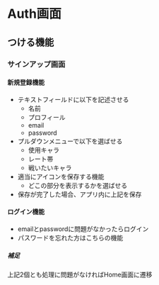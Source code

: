 # Auth画面

## つける機能

### サインアップ画面

#### 新規登録機能

- テキストフィールドに以下を記述させる
  - 名前
  - プロフィール
  - email
  - password
- プルダウンメニューで以下を選ばせる
  - 使用キャラ
  - レート帯
  - 戦いたいキャラ
- 適当にアイコンを保存する機能
  - どこの部分を表示するかを選ばせる
- 保存が完了した場合、アプリ内に上記を保存

#### ログイン機能

- emailとpasswordに問題がなかったらログイン
- パスワードを忘れた方はこちらの機能

##### 補足

上記2個とも処理に問題がなければHome画面に遷移
